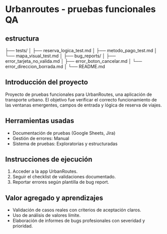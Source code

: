 # Urbanroutes -  pruebas funcionales QA
## estructura
├── tests/
│   ├── reserva_logica_test.md
│   ├── metodo_pago_test.md
│   └── mapa_visual_test.md
│
├── bug_reports/
│   ├── error_tarjeta_no_valida.md
│   ├── error_boton_cancelar.md
│   └── error_direccion_borrada.md
│
└── README.md

## Introducción del proyecto
Proyecto de pruebas funcionales para UrbanRoutes, una aplicación de transporte urbano. El objetivo fue verificar el correcto funcionamiento de las ventanas emergentes, campos de entrada y lógica de reserva de viajes.

## Herramientas usadas
- Documentación de pruebas (Google Sheets, Jira)
- Gestión de errores: Manual
- Sistema de pruebas: Exploratorias y estructuradas

## Instrucciones de ejecución
1. Acceder a la app UrbanRoutes.
2. Seguir el checklist de validaciones documentado.
3. Reportar errores según plantilla de bug report.

## Valor agregado y aprendizajes
- Validación de casos reales con criterios de aceptación claros.
- Uso de análisis de valores límite.
- Elaboración de informes de bugs profesionales con severidad y prioridad.
